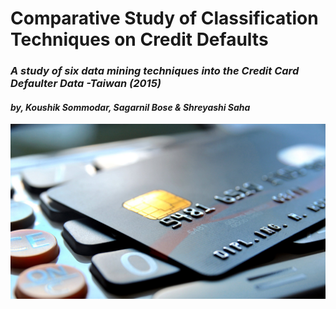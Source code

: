 # **Comparative Study of Classification Techniques on Credit Defaults**
### *A study of six data mining techniques into the Credit Card Defaulter Data -Taiwan (2015)*

#### *by,  Koushik Sommodar,  Sagarnil Bose &  Shreyashi Saha*


![](images/banner.jpg)


